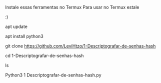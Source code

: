 Instale essas ferramentas no Termux
Para usar no Termux estale  

:)

apt update

apt install python3 

git clone https://github.com/LeviHtzo/1-Descriptografar-de-senhas-hash

cd 1-Descriptografar-de-senhas-hash

ls

Python3 1 Descriptografar-de-senhas-hash.py 
